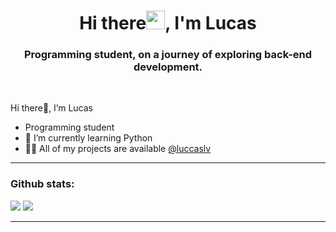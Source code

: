 <h1 align="center">Hi there<img width="30px" src="https://raw.githubusercontent.com/iampavangandhi/iampavangandhi/master/gifs/Hi.gif">, I'm Lucas</h1>
<h3 font-size="20" align="center">Programming student, on a journey of exploring back-end development.</h3>
<br>

Hi there👋, I’m Lucas
- Programming student
- 🌱 I’m currently learning Python
- 👨‍💻 All of my projects are available [@luccaslv](https://github.com/luccaslv)
----

### Github stats:

[![](https://github-readme-stats.vercel.app/api?username=luccaslv&show_icons=true&theme=tokyonight&hide_border=true&locale=en)](https://github.com/luccaslv)
[![](https://github-readme-streak-stats.herokuapp.com/?user=luccaslv&theme=material-palenight)](https://github.com/luccaslv)

----

<!---
luccaslv/luccaslv is a ✨ special ✨ repository because its `README.md` (this file) appears on your GitHub profile.
You can click the Preview link to take a look at your changes.
--->
